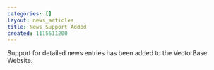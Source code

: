 ```yaml
---
categories: []
layout: news_articles
title: News Support Added
created: 1115611200
---
```

Support for detailed news entries has been added to the VectorBase Website.

